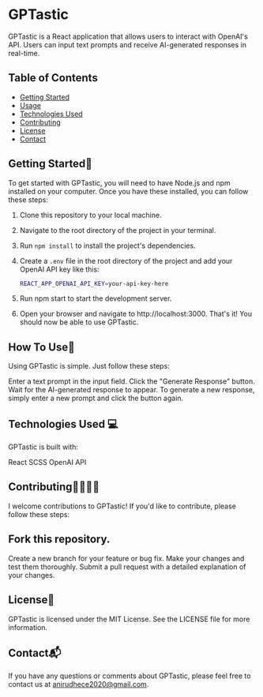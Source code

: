 # GPTastic

GPTastic is a React application that allows users to interact with OpenAI's API. Users can input text prompts and receive AI-generated responses in real-time.

## Table of Contents

- [Getting Started](#getting-started)
- [Usage](#usage)
- [Technologies Used](#technologies-used)
- [Contributing](#contributing)
- [License](#license)
- [Contact](#contact)

## Getting Started🚀

To get started with GPTastic, you will need to have Node.js and npm installed on your computer. Once you have these installed, you can follow these steps:

1. Clone this repository to your local machine.
2. Navigate to the root directory of the project in your terminal.
3. Run `npm install` to install the project's dependencies.
4. Create a `.env` file in the root directory of the project and add your OpenAI API key like this:

   ```bash
   REACT_APP_OPENAI_API_KEY=your-api-key-here
5. Run npm start to start the development server.
6. Open your browser and navigate to http://localhost:3000.
That's it! You should now be able to use GPTastic.

## How To Use🤔

Using GPTastic is simple. Just follow these steps:

Enter a text prompt in the input field.
Click the "Generate Response" button.
Wait for the AI-generated response to appear.
To generate a new response, simply enter a new prompt and click the button again.

## Technologies Used 💻

GPTastic is built with:

React
SCSS
OpenAI API

## Contributing👨‍💻👩‍💻

I welcome contributions to GPTastic! If you'd like to contribute, please follow these steps:

## Fork this repository.

Create a new branch for your feature or bug fix.
Make your changes and test them thoroughly.
Submit a pull request with a detailed explanation of your changes.

## License📜

GPTastic is licensed under the MIT License. See the LICENSE file for more information.

## Contact📬
If you have any questions or comments about GPTastic, please feel free to contact us at anirudhece2020@gmail.com.
